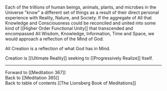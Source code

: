 Each of the trillions of human beings, animals, plants, and microbes in the Universe "know" a different set of things as a result of their direct personal experience with Reality, Nature, and Society. If the aggregate of All that Knowledge and Consciousness could be reconciled and united into some kind of  [[Higher Order Functional Unity]] that transcended and encompassed All Wisdom, Knowledge, Information, Time and Space, we would approach a reflection of the Mind of God. 

All Creation is a reflection of what God has in Mind. 

Creation is [[Ultimate Reality]] seeking to [[Progressively Realize]] Itself. 

___

Forward to [[Meditation 367]]  
Back to [[Meditation 365]]  
Back to table of contents [[The Lionsberg Book of Meditations]]  